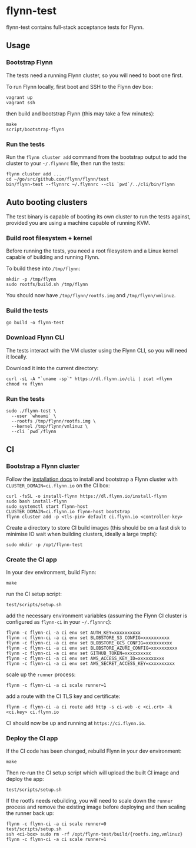 # flynn-test

flynn-test contains full-stack acceptance tests for Flynn.

## Usage

### Bootstrap Flynn

The tests need a running Flynn cluster, so you will need to boot one first.

To run Flynn locally, first boot and SSH to the Flynn dev box:

```text
vagrant up
vagrant ssh
```

then build and bootstrap Flynn (this may take a few minutes):

```text
make
script/bootstrap-flynn
```

### Run the tests

Run the `flynn cluster add` command from the bootstrap output to add the cluster to your `~/.flynnrc` file, then run the tests:

```text
flynn cluster add ...
cd ~/go/src/github.com/flynn/flynn/test
bin/flynn-test --flynnrc ~/.flynnrc --cli `pwd`/../cli/bin/flynn
```

## Auto booting clusters

The test binary is capable of booting its own cluster to run the tests against, provided you are using a machine capable of running KVM.

### Build root filesystem + kernel

Before running the tests, you need a root filesystem and a Linux kernel capable of building and running Flynn.

To build these into `/tmp/flynn`:

```text
mkdir -p /tmp/flynn
sudo rootfs/build.sh /tmp/flynn
```

You should now have `/tmp/flynn/rootfs.img` and `/tmp/flynn/vmlinuz`.

### Build the tests

```text
go build -o flynn-test
```

### Download Flynn CLI

The tests interact with the VM cluster using the Flynn CLI, so you will need it locally.

Download it into the current directory:

```text
curl -sL -A "`uname -sp`" https://dl.flynn.io/cli | zcat >flynn
chmod +x flynn
```

### Run the tests

```text
sudo ./flynn-test \
  --user `whoami` \
  --rootfs /tmp/flynn/rootfs.img \
  --kernel /tmp/flynn/vmlinuz \
  --cli `pwd`/flynn
```

## CI

### Bootstrap a Flynn cluster

Follow the [installation docs](https://flynn.io/docs/installation/manual) to install and
bootstrap a Flynn cluster with `CLUSTER_DOMAIN=ci.flynn.io` on the CI box:

```
curl -fsSL -o install-flynn https://dl.flynn.io/install-flynn
sudo bash install-flynn
sudo systemctl start flynn-host
CLUSTER_DOMAIN=ci.flynn.io flynn-host bootstrap
flynn cluster add -p <tls-pin> default ci.flynn.io <controller-key>
```

Create a directory to store CI build images (this should be on a fast disk to
minimise IO wait when building clusters, ideally a large tmpfs):

```
sudo mkdir -p /opt/flynn-test
```

### Create the CI app

In your dev environment, build Flynn:

```
make
```

run the CI setup script:

```
test/scripts/setup.sh
```

add the necessary environment variables (assuming the Flynn CI cluster is
configured as `flynn-ci` in your `~/.flynnrc`):

```
flynn -c flynn-ci -a ci env set AUTH_KEY=xxxxxxxxxx
flynn -c flynn-ci -a ci env set BLOBSTORE_S3_CONFIG=xxxxxxxxxx
flynn -c flynn-ci -a ci env set BLOBSTORE_GCS_CONFIG=xxxxxxxxxx
flynn -c flynn-ci -a ci env set BLOBSTORE_AZURE_CONFIG=xxxxxxxxxx
flynn -c flynn-ci -a ci env set GITHUB_TOKEN=xxxxxxxxxx
flynn -c flynn-ci -a ci env set AWS_ACCESS_KEY_ID=xxxxxxxxxx
flynn -c flynn-ci -a ci env set AWS_SECRET_ACCESS_KEY=xxxxxxxxxx
```

scale up the `runner` process:

```
flynn -c flynn-ci -a ci scale runner=1
```

add a route with the CI TLS key and certificate:

```
flynn -c flynn-ci -a ci route add http -s ci-web -c <ci.crt> -k <ci.key> ci.flynn.io
```

CI should now be up and running at `https://ci.flynn.io`.

### Deploy the CI app

If the CI code has been changed, rebuild Flynn in your dev environment:

```
make
```

Then re-run the CI setup script which will upload the built CI image and deploy
the app:

```
test/scripts/setup.sh
```

If the rootfs needs rebuilding, you will need to scale down the `runner`
process and remove the existing image before deploying and then scaling the
runner back up:

```
flynn -c flynn-ci -a ci scale runner=0
test/scripts/setup.sh
ssh <ci-box> sudo rm -rf /opt/flynn-test/build/{rootfs.img,vmlinuz}
flynn -c flynn-ci -a ci scale runner=1
```
